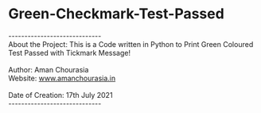 # Green-Checkmark-Test-Passed
-----------------------------<br />
About the Project: This is a Code written in Python to Print Green Coloured Test Passed with Tickmark Message!<br />
<br />
Author: Aman Chourasia<br />
Website: www.amanchourasia.in<br />
<br />
Date of Creation: 17th July 2021<br />
-----------------------------<br />
